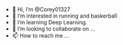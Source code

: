 - 👋 Hi, I’m @Corey01327
- 👀 I’m interested in running and baskerball
- 🌱 I’m learning Deep Learning.
- 💞️ I’m looking to collaborate on ...
- 📫 How to reach me ...

<!---
Corey01327/Corey01327 is a ✨ special ✨ repository because its `README.md` (this file) appears on your GitHub profile.
You can click the Preview link to take a look at your changes.
--->

